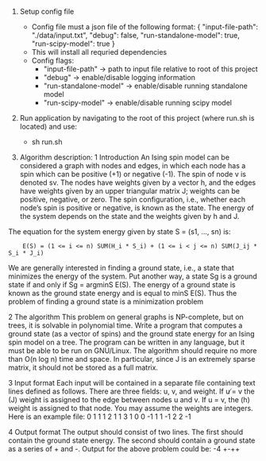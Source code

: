 1. Setup config file
    - Config file must a json file of the following format:
        {
            "input-file-path": "./data/input.txt",
            "debug": false,
            "run-standalone-model": true,
            "run-scipy-model": true
        }
    - This will install all requried dependencies
    - Config flags:
        - "input-file-path" -> path to input file relative to root of this project
        - "debug" -> enable/disable logging information
        - "run-standalone-model" -> enable/disable running standalone model
        - "run-scipy-model" -> enable/disable running scipy model

2. Run application by navigating to the root of this project (where run.sh is located) and use:
    - sh run.sh

3. Algorithm description:
1 Introduction
An Ising spin model can be considered a graph with nodes and edges, in which
each node has a spin which can be positive (+1) or negative (-1). The spin
of node v is denoted sv. The nodes have weights given by a vector h, and
the edges have weights given by an upper triangular matrix J; weights can be
positive, negative, or zero. The spin configuration, i.e., whether each node’s
spin is positive or negative, is known as the state. The energy of the system
depends on the state and the weights given by h and J. 

The equation for the system energy given by state S = (s1, ..., sn) is:

        E(S) = (1 <= i <= n) SUM(H_i * S_i) + (1 <= i < j <= n) SUM(J_ij * S_i * J_i)

We are generally interested in finding a ground state, i.e., a state that minimizes
the energy of the system. Put another way, a state Sg is a ground state if and
only if Sg = argminS E(S). The energy of a ground state is known as the ground
state energy and is equal to minS E(S). Thus the problem of finding a ground
state is a minimization problem

2 The algorithm
This problem on general graphs is NP-complete, but on trees, it is solvable in
polynomial time.
Write a program that computes a ground state (as a vector of spins)
and the ground state energy for an Ising spin model on a tree.
The program can be written in any language, but it must be able to be run
on GNU/Linux. The algorithm should require no more than O(n log n) time
and space. In particular, since J is an extremely sparse matrix, it should not be
stored as a full matrix. 

3 Input format
Each input will be contained in a separate file containing text lines defined as
follows. There are three fields: u, v, and weight. If u ̸= v the (J) weight is
assigned to the edge between nodes u and v. If u = v, the (h) weight is assigned
to that node. You may assume the weights are integers. Here is an example file:
0 1 1
1 2 1
1 3 1
0 0 -1
1 1 -1
2 2 -1

4 Output format
The output should consist of two lines. The first should contain the ground
state energy. The second should contain a ground state as a series of + and -.
Output for the above problem could be:
-4
+-++